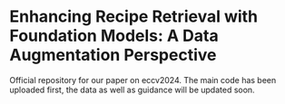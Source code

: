 # Enhancing Recipe Retrieval with Foundation Models: A Data Augmentation Perspective 
Official repository for our paper on eccv2024. 
The main code has been uploaded first, the data as well as guidance will be updated soon.





